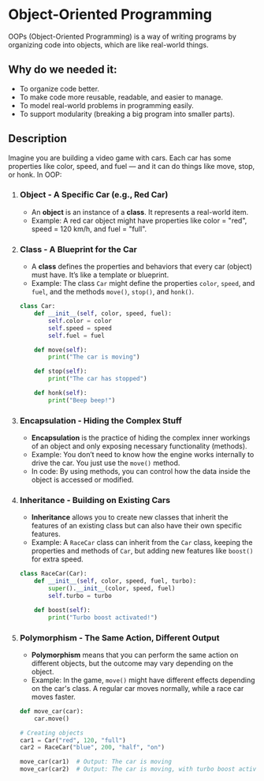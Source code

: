 # Object-Oriented Programming
OOPs (Object-Oriented Programming) is a way of writing programs by organizing code into objects, which are like real-world things.

## Why do we needed it:
- To organize code better.
- To make code more reusable, readable, and easier to manage.
- To model real-world problems in programming easily.
- To support modularity (breaking a big program into smaller parts).

## Description
Imagine you are building a video game with cars. Each car has some properties like color, speed, and fuel — and it can do things like move, stop, or honk. In OOP:

1. ### Object - A Specific Car (e.g., Red Car)
   - An **object** is an instance of a **class**. It represents a real-world item.
   - Example: A red car object might have properties like color = "red", speed = 120 km/h, and fuel = "full".

2. ### Class - A Blueprint for the Car
   - A **class** defines the properties and behaviors that every car (object) must have. It’s like a template or blueprint.
   - Example: The class `Car` might define the properties `color`, `speed`, and `fuel`, and the methods `move()`, `stop()`, and `honk()`.

   ```python
   class Car:
       def __init__(self, color, speed, fuel):
           self.color = color
           self.speed = speed
           self.fuel = fuel

       def move(self):
           print("The car is moving")

       def stop(self):
           print("The car has stopped")

       def honk(self):
           print("Beep beep!")


3. ### Encapsulation - Hiding the Complex Stuff

   * **Encapsulation** is the practice of hiding the complex inner workings of an object and only exposing necessary functionality (methods).
   * Example: You don’t need to know how the engine works internally to drive the car. You just use the `move()` method.
   * In code: By using methods, you can control how the data inside the object is accessed or modified.

4. ### Inheritance - Building on Existing Cars

   * **Inheritance** allows you to create new classes that inherit the features of an existing class but can also have their own specific features.
   * Example: A `RaceCar` class can inherit from the `Car` class, keeping the properties and methods of `Car`, but adding new features like `boost()` for extra speed.

   ```python
   class RaceCar(Car):
       def __init__(self, color, speed, fuel, turbo):
           super().__init__(color, speed, fuel)
           self.turbo = turbo

       def boost(self):
           print("Turbo boost activated!")
   ```

5. ### Polymorphism - The Same Action, Different Output

   * **Polymorphism** means that you can perform the same action on different objects, but the outcome may vary depending on the object.
   * Example: In the game, `move()` might have different effects depending on the car's class. A regular car moves normally, while a race car moves faster.

   ```python
   def move_car(car):
       car.move()

   # Creating objects
   car1 = Car("red", 120, "full")
   car2 = RaceCar("blue", 200, "half", "on")

   move_car(car1)  # Output: The car is moving
   move_car(car2)  # Output: The car is moving, with turbo boost activated!

   




